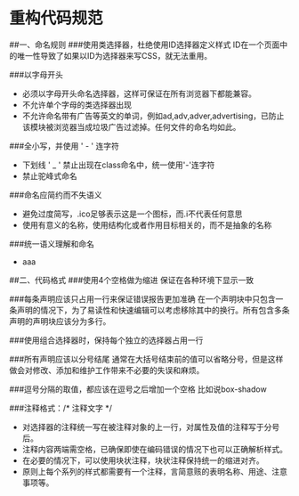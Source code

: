 # 重构代码规范
##一、命名规则
###使用类选择器，杜绝使用ID选择器定义样式
ID在一个页面中的唯一性导致了如果以ID为选择器来写CSS，就无法重用。

###以字母开头
* 必须以字母开头命名选择器，这样可保证在所有浏览器下都能兼容。
* 不允许单个字母的类选择器出现
* 不允许命名带有广告等英文的单词，例如ad,adv,adver,advertising，已防止该模块被浏览器当成垃圾广告过滤掉。任何文件的命名均如此。

###全小写，并使用 ' - ' 连字符
* 下划线 ' _ ' 禁止出现在class命名中，统一使用'-'连字符
* 禁止驼峰式命名

###命名应简约而不失语义
* 避免过度简写，.ico足够表示这是一个图标，而.i不代表任何意思
* 使用有意义的名称，使用结构化或者作用目标相关的，而不是抽象的名称

###统一语义理解和命名
* aaa

##二、代码格式
###使用4个空格做为缩进
保证在各种环境下显示一致

###每条声明应该只占用一行来保证错误报告更加准确
在一个声明块中只包含一条声明的情况下，为了易读性和快速编辑可以考虑移除其中的换行。所有包含多条声明的声明块应该分为多行。

###使用组合选择器时，保持每个独立的选择器占用一行

###所有声明应该以分号结尾
通常在大括号结束前的值可以省略分号，但是这样做会对修改、添加和维护工作带来不必要的失误和麻烦。

###逗号分隔的取值，都应该在逗号之后增加一个空格
比如说box-shadow

###注释格式：/* 注释文字 */
* 对选择器的注释统一写在被注释对象的上一行，对属性及值的注释写于分号后。
* 注释内容两端需空格，已确保即使在编码错误的情况下也可以正确解析样式。
* 在必要的情况下，可以使用块状注释，块状注释保持统一的缩进对齐。
* 原则上每个系列的样式都需要有一个注释，言简意赅的表明名称、用途、注意事项等。

